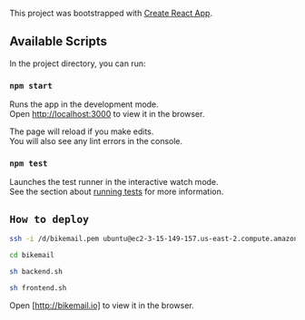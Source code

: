 This project was bootstrapped with [Create React App](https://github.com/facebook/create-react-app).

## Available Scripts

In the project directory, you can run:

### `npm start`

Runs the app in the development mode.<br>
Open [http://localhost:3000](http://localhost:3000) to view it in the browser.

The page will reload if you make edits.<br>
You will also see any lint errors in the console.

### `npm test`

Launches the test runner in the interactive watch mode.<br>
See the section about [running tests](https://facebook.github.io/create-react-app/docs/running-tests) for more information.

## `How to deploy`

```sh
ssh -i /d/bikemail.pem ubuntu@ec2-3-15-149-157.us-east-2.compute.amazonaws.com
```
```sh
cd bikemail
```
```sh
sh backend.sh
```

```sh
sh frontend.sh
```
Open [http://bikemail.io] to view it in the browser.
